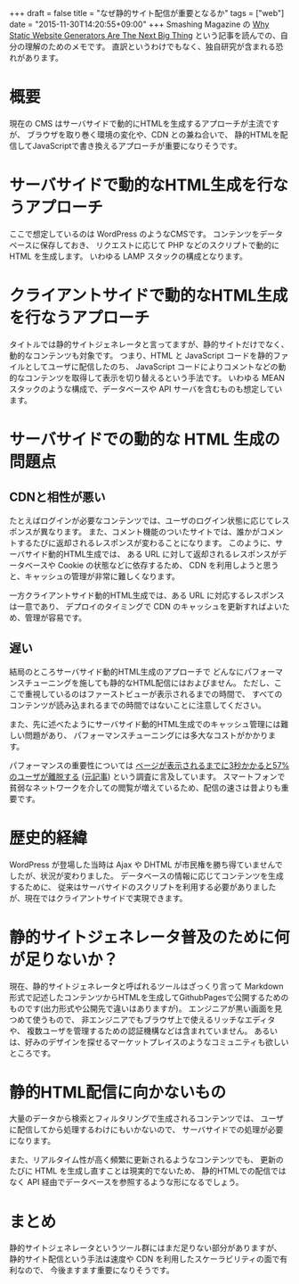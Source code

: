 +++
draft = false
title = "なぜ静的サイト配信が重要となるか"
tags = ["web"]
date = "2015-11-30T14:20:55+09:00"
+++
Smashing Magazine の
[Why Static Website Generators Are The Next Big Thing](http://www.smashingmagazine.com/2015/11/modern-static-website-generators-next-big-thing/)
という記事を読んでの、自分の理解のためのメモです。
直訳というわけでもなく、独自研究が含まれる恐れがあります。
<!--more-->

# 概要

現在の CMS はサーバサイドで動的にHTMLを生成するアプローチが主流ですが、
ブラウザを取り巻く環境の変化や、CDN との兼ね合いで、
静的HTMLを配信してJavaScriptで書き換えるアプローチが重要になりそうです。

# サーバサイドで動的なHTML生成を行なうアプローチ

ここで想定しているのは WordPress のようなCMSです。
コンテンツをデータベースに保存しておき、
リクエストに応じて PHP などのスクリプトで動的に HTML を生成します。
いわゆる LAMP スタックの構成となります。

# クライアントサイドで動的なHTML生成を行なうアプローチ

タイトルでは静的サイトジェネレータと言ってますが、静的サイトだけでなく、動的なコンテンツも対象です。
つまり、HTML と JavaScript コードを静的ファイルとしてユーザに配信したのち、
JavaScript コードによりコメントなどの動的なコンテンツを取得して表示を切り替えるという手法です。
いわゆる MEAN スタックのような構成で、データベースや API サーバを含むものも想定しています。

# サーバサイドでの動的な HTML 生成の問題点

## CDNと相性が悪い

たとえばログインが必要なコンテンツでは、ユーザのログイン状態に応じてレスポンスが異なります。
また、コメント機能のついたサイトでは、誰かがコメントするたびに返却されるレスポンスが変わることになります。
このように、サーバサイド動的HTML生成では、
ある URL に対して返却されるレスポンスがデータベースや Cookie の状態などに依存するため、
CDN を利用しようと思うと、キャッシュの管理が非常に難しくなります。

一方クライアントサイド動的HTML生成では、ある URL に対応するレスポンスは一意であり、
デプロイのタイミングで CDN のキャッシュを更新すればよいため、管理が容易です。

## 遅い

結局のところサーバサイド動的HTML生成のアプローチで
どんなにパフォーマンスチューニングを施しても静的なHTML配信にはおよびません。
ただし、ここで重視しているのはファーストビューが表示されるまでの時間で、
すべてのコンテンツが読み込まれるまでの時間ではないことに注意してください。

また、先に述べたようにサーバサイド動的HTML生成でのキャッシュ管理には難しい問題があり、
パフォーマンスチューニングには多大なコストがかかります。

パフォーマンスの重要性については
[ページが表示されるまでに3秒かかると57%のユーザが離脱する](http://news.mynavi.jp/news/2012/12/11/025/)
([元記事](http://blog.smartbear.com/web-performance/the-cost-of-poor-web-performance-infographic/))
という調査に言及しています。
スマートフォンで貧弱なネットワークを介しての閲覧が増えているため、配信の速さは昔よりも重要です。

# 歴史的経緯

WordPress が登場した当時は Ajax や DHTML が市民権を勝ち得ていませんでしたが、状況が変わりました。
データベースの情報に応じてコンテンツを生成するために、
従来はサーバサイドのスクリプトを利用する必要がありましたが、現在ではクライアントサイドで実現できます。

# 静的サイトジェネレータ普及のために何が足りないか？

現在、静的サイトジェネレータと呼ばれるツールはざっくり言って
Markdown 形式で記述したコンテンツからHTMLを生成してGithubPagesで公開するためのものです(出力形式や公開先で違いはありますが)。
エンジニアが黒い画面を見つめて使うもので、
非エンジニアでもブラウザ上で使えるリッチなエディタや、
複数ユーザを管理するための認証機構などは含まれていません。
あるいは、好みのデザインを探せるマーケットプレイスのようなコミュニティも欲しいところです。

# 静的HTML配信に向かないもの

大量のデータから検索とフィルタリングで生成されるコンテンツでは、
ユーザに配信してから処理するわけにもいかないので、
サーバサイドでの処理が必要になります。

また、リアルタイム性が高く頻繁に更新されるようなコンテンツでも、
更新のたびに HTML を生成し直すことは現実的でないため、
静的HTMLでの配信ではなく API 経由でデータベースを参照するような形になるでしょう。

# まとめ

静的サイトジェネレータというツール群にはまだ足りない部分がありますが、
静的サイト配信という手法は速度や CDN を利用したスケーラビリティの面で有利なので、
今後ますます重要になりそうです。


<!--
未調査ですが[Dato](http://www.leanpanda.com/blog/2015/10/13/dato-cms-static-website/)というのもあります。
スケーラビリティは期間限定のキャンペーンサイトなどで必要になります。
-->
